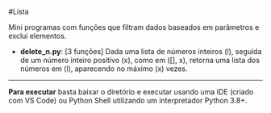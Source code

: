 #Lista

Mini programas com funções que filtram dados baseados em parâmetros e exclui elementos.

- **delete_n.py**: [3 funções] Dada uma lista de números inteiros (l), seguida de um número inteiro positivo (x), como em ([], x), retorna uma lista dos números em (l), aparecendo no máximo (x) vezes.

---

**Para executar** basta baixar o diretório e executar usando uma IDE (criado com VS Code) ou Python Shell utilizando um interpretador Python 3.8+.
